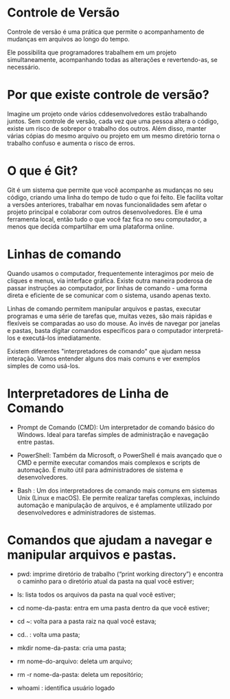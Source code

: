 # Controle de Versão

Controle de versão é uma prática que permite o acompanhamento de mudanças em arquivos ao longo do tempo.

Ele possibilita que programadores trabalhem em um projeto simultaneamente, acompanhando todas as alterações e revertendo-as, se necessário.

# Por que existe controle de versão?

Imagine um projeto onde vários cddesenvolvedores estão trabalhando juntos. Sem controle de versão, cada vez que uma pessoa altera o código, existe um risco de sobrepor o trabalho dos outros. Além disso, manter várias cópias do mesmo arquivo ou projeto em um mesmo diretório torna o trabalho confuso e aumenta o risco de erros.

# O que é Git?

Git é um sistema que permite que você acompanhe as mudanças no seu código, criando uma linha do tempo de tudo o que foi feito. Ele facilita voltar a versões anteriores, trabalhar em novas funcionalidades sem afetar o projeto principal e colaborar com outros desenvolvedores. Ele é uma ferramenta local, então tudo o que você faz fica no seu computador, a menos que decida compartilhar em uma plataforma online.

# Linhas de comando

Quando usamos o computador, frequentemente interagimos por meio de cliques e menus, via interface gráfica. Existe outra maneira poderosa de passar instruções ao computador, por linhas de comando - uma forma direta e eficiente de se comunicar com o sistema, usando apenas texto.

Linhas de comando permitem manipular arquivos e pastas, executar programas e uma série de tarefas que, muitas vezes, são mais rápidas e flexíveis se comparadas ao uso do mouse. Ao invés de navegar por janelas e pastas, basta digitar comandos específicos para o computador interpretá-los e executá-los imediatamente.

Existem diferentes "interpretadores de comando" que ajudam nessa interação. Vamos entender alguns dos mais comuns e ver exemplos simples de como usá-los.

# Interpretadores de Linha de Comando

- Prompt de Comando (CMD):
  Um interpretador de comando básico do Windows. Ideal para tarefas simples de administração e navegação entre pastas.

- PowerShell:
  Também da Microsoft, o PowerShell é mais avançado que o CMD e permite executar comandos mais complexos e scripts de automação. É muito útil para administradores de sistema e desenvolvedores.

- Bash :
  Um dos interpretadores de comando mais comuns em sistemas Unix (Linux e macOS). Ele permite realizar tarefas complexas, incluindo automação e manipulação de arquivos, e é amplamente utilizado por desenvolvedores e administradores de sistemas.

# Comandos que ajudam a navegar e manipular arquivos e pastas.

- pwd: imprime diretório de trabalho (“print working directory”) e encontra o caminho para o diretório atual da pasta na qual você estiver;

- ls: lista todos os arquivos da pasta na qual você estiver;

- cd nome-da-pasta: entra em uma pasta dentro da que você estiver;

- cd ~: volta para a pasta raiz na qual você estava;
- cd.. : volta uma pasta;
- mkdir nome-da-pasta: cria uma pasta;
- rm nome-do-arquivo: deleta um arquivo;
- rm -r nome-da-pasta: deleta um repositório;
- whoami : identifica usuário logado
